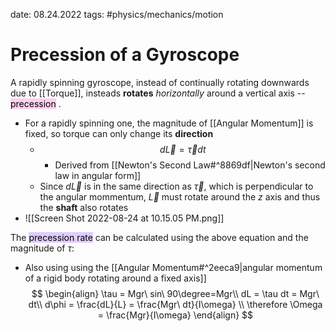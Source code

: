 date: 08.24.2022
tags:  #physics/mechanics/motion 
# Precession of a Gyroscope
A rapidly spinning gyroscope, instead of continually rotating downwards due to [[Torque]], insteads **rotates** *horizontally* around a vertical axis -- <mark style="background: #FFB8EBA6;">precession</mark> .
- For a rapidly spinning one, the magnitude of [[Angular Momentum]] is fixed, so torque can only change its **direction**
	- $$
	d\vec L = \vec\tau dt
	$$
		- Derived from [[Newton's Second Law#^8869df|Newton's second law in angular form]]
	- Since $d\vec L$ is in the same direction as $\vec \tau$, which is perpendicular to the angular mommentum, $\vec L$ must rotate around the $z$ axis and thus the **shaft** also rotates
- ![[Screen Shot 2022-08-24 at 10.15.05 PM.png]]

The <mark style="background: #D2B3FFA6;">precession rate</mark> can be calculated using the above equation and the magnitude of $\tau$:
- Also using using the [[Angular Momentum#^2eeca9|angular momentum of a rigid body rotating around a fixed axis]]
$$ \begin{align}
\tau = Mgr\ sin\ 90\degree=Mgr\\
dL = \tau dt = Mgr\ dt\\
d\phi = \frac{dL}{L} = \frac{Mgr\ dt}{I\omega} \\
\therefore \Omega = \frac{Mgr}{I\omega}
\end{align}
$$